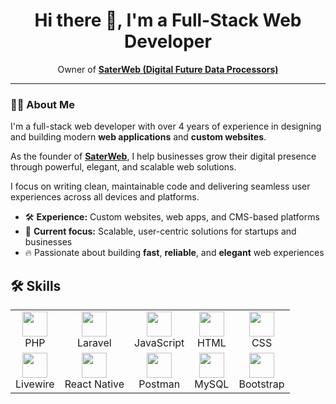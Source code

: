  <h1 align="center">Hi there 👋, I'm a Full-Stack Web Developer</h1>   
<p align="center"> 
  Owner of <a href="https://saterweb.com" target="_blank"><strong>SaterWeb (Digital Future Data Processors)</strong></a> <br/>    
                                                         
</p>                                                                                                                           
                                                                                                                                                          
<hr>                                                                                                                                     
                                                                                         
<h3>🧑‍💻 About Me</h3>                                                
                         
<p>            
  I'm a full-stack web developer with over 4 years of experience in designing and building modern <strong>web applications</strong> and <strong>custom websites</strong>.
</p> 
    
<p> 
  As the founder of <a href="https://saterweb.com" target="_blank"><strong>SaterWeb</strong></a>, I help businesses grow their digital presence through powerful, elegant, and scalable web solutions.
</p>
 
<p>
  I focus on writing clean, maintainable code and delivering seamless user experiences across all devices and platforms.
</p> 

<ul>
  <li>🛠️ <strong>Experience:</strong> Custom websites, web apps, and CMS-based platforms</li>
  <li>🎯 <strong>Current focus:</strong> Scalable, user-centric solutions for startups and businesses</li>
  <li>🔥 Passionate about building <strong>fast</strong>, <strong>reliable</strong>, and <strong>elegant</strong> web experiences</li>
</ul>



## 🛠️ Skills 
<table>
  <tr>
    <td align="center">
      <img src="https://skillicons.dev/icons?i=php" width="40" /><br>PHP
    </td>
    <td align="center">
      <img src="https://skillicons.dev/icons?i=laravel" width="40" /><br>Laravel
    </td>
    <td align="center">
      <img src="https://skillicons.dev/icons?i=js" width="40" /><br>JavaScript
    </td>
    <td align="center">
      <img src="https://skillicons.dev/icons?i=html" width="40" /><br>HTML
    </td> 
    <td align="center">
      <img src="https://skillicons.dev/icons?i=css" width="40" /><br>CSS
    </td>
  </tr>
  <tr>
    <td align="center">
  <img src="https://cdn.simpleicons.org/livewire" width="40" /><br>Livewire
    </td>
    <td align="center">
      <img src="https://skillicons.dev/icons?i=react" width="40" /><br>React Native
    </td>
    <td align="center">
      <img src="https://skillicons.dev/icons?i=postman" width="40" /><br>Postman
    </td>
    <td align="center">
      <img src="https://skillicons.dev/icons?i=mysql" width="40" /><br>MySQL
    </td>
        <td align="center">
      <img src="https://skillicons.dev/icons?i=bootstrap" width="40" /><br>Bootstrap
    </td>
  </tr>
</table>



